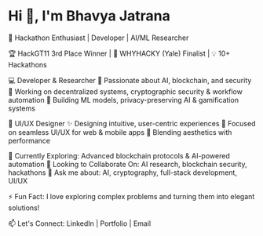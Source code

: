 # Hi 👋, I'm Bhavya Jatrana

🚀 Hackathon Enthusiast | Developer | AI/ML Researcher

🏆 HackGT11 3rd Place Winner | 🧠 WHYHACKY (Yale) Finalist | 💡 10+ Hackathons

💻 Developer & Researcher
🔹 Passionate about AI, blockchain, and security
🔹 Working on decentralized systems, cryptographic security & workflow automation
🔹 Building ML models, privacy-preserving AI & gamification systems

🎨 UI/UX Designer
✨ Designing intuitive, user-centric experiences
📱 Focused on seamless UI/UX for web & mobile apps
🎨 Blending aesthetics with performance

🌱 Currently Exploring: Advanced blockchain protocols & AI-powered automation
🤝 Looking to Collaborate On: AI research, blockchain security, hackathons
💬 Ask me about: AI, cryptography, full-stack development, UI/UX

⚡ Fun Fact: I love exploring complex problems and turning them into elegant solutions!

📫 Let's Connect: LinkedIn | Portfolio | Email
